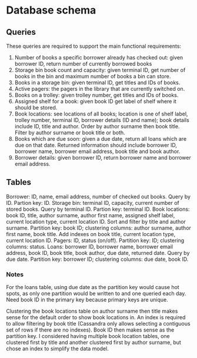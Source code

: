 # Database schema

## Queries

These queries are required to support the main functional requirements:

1. Number of books a specific borrower already has checked out: given borrower ID, return number of currently borrowed books
2. Storage bin book count and capacity: given terminal ID, get number of books in the bin and maximum number of books a bin can store.
3. Books in a storage bin: given terminal ID, get titles and IDs of books.
4. Active pagers: the pagers in the library that are currently switched on.
5. Books on a trolley: given trolley number, get titles and IDs of books.
6. Assigned shelf for a book: given book ID get label of shelf where it should be stored.
7. Book locations: see locations of all books; location is one of shelf label, trolley number, terminal ID, borrower details (ID and name); book details include ID, title and author. Order by author surname then book title. Filter by author surname or book title or both.
8. Books which are due soon: given a due date, return all loans which are due on that date. Returned information should include borrower ID, borrower name, borrower email address, book title and book author.
9. Borrower details: given borrower ID, return borrower name and borrower email address.

## Tables

Borrower: ID, name, email address, number of checked out books. Query by ID. Partion key: ID.
Storage bin: terminal ID, capacity, current number of stored books. Query by terminal ID. Partion key: terminal ID.
Book locations: book ID, title, author surname, author first name, assigned shelf label, current location type, current location ID. Sort and filter by title and author surname. Partition key: book ID; clustering columns: author surname, author first name, book title. Add indexes on book title, current location type, current location ID.
Pagers: ID, status (on/off). Partition key: ID; clustering columns: status.
Loans: borrower ID, borrower name, borrower email address, book ID, book title, book author, due date, returned date. Query by due date. Partition key: borrower ID; clustering columns: due date, book ID.

### Notes

For the loans table, using due date as the partition key would cause hot spots, as only one partition would be written to and one queried each day. Need book ID in the primary key because primary keys are unique.

Clustering the book locations table on author surname then title makes sense for the default order to show book locations in. An index is required to allow filtering by book title (Cassandra only allows selecting a contiguous set of rows if there are no indexes). Book ID then makes sense as the partition key. I considered having multiple book location tables, one clustered first by title and another clustered first by author surname, but chose an index to simplify the data model.
